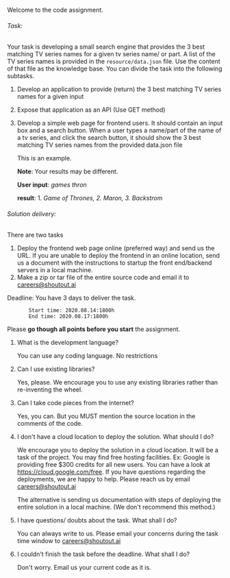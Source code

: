 Welcome to the code assignment. 

###### Task:

Your task is developing a small search engine that provides the 3 best matching TV series names for a given tv series name/ or part. A list of the TV series names is provided in the `resource/data.json` file. Use the content of that file as the knowledge base. You can divide the task into the following subtasks.

1. Develop an application to provide (return) the 3 best matching TV series names for a given input
2. Expose that application as an API (Use GET method)
3. Develop a simple web page for frontend users. It should contain an input box and a search button. When 
   a user types a name/part of the name of a tv series, and click the search button, it should show the 3 best matching TV
   series names from the provided data.json file
   
   This is an example. 
       
     **Note**: Your results may be different.
     
     **User input**: _games thron_
     
     **result**: 1. _Game of Thrones, 2. Maron, 3. Backstrom_
     
###### Solution delivery:

 There are two tasks

   1. Deploy the  frontend web page online (preferred way) and send us the URL. If you are unable to deploy the frontend in an online location, send us a document with the instructions to startup the front end/backend servers in a local machine.
   2. Make a zip or tar file of the entire source code and email it to careers@shoutout.ai

Deadline: You have 3 days to deliver the task. 

           Start time: 2020.08.14:1800h
           End time: 2020.08.17:1800h   

Please **go though all points before you start** the assignment.

1. What is the development language?

    You can use any coding language. No restrictions

2. Can I use existing libraries?

    Yes, please. We encourage you to use any existing libraries rather than re-inventing the wheel.

3. Can I take code pieces from the internet?

   Yes, you can. But you MUST mention the source location in the comments of the code. 

5. I don't have a cloud location to deploy the solution. What should I do?

   We encourage you to deploy the solution in a cloud location. It will be a task of the project. You may find free hosting facilities. Ex: Google is providing free $300 credits for all new users. You can have a 
   look at https://cloud.google.com/free. If you have questions regarding the deployments, we are happy to help. Please reach 
   us by email careers@shoutout.ai
   
   The alternative is sending us documentation with steps of deploying the entire solution in a local machine. (We don't recommend this method.)
   
6. I have questions/ doubts about the task. What shall I do?

   You can always write to us. Please email your concerns during the task time window to careers@shoutout.ai
   
7. I couldn't finish the task before the deadline. What shall I do?

   Don't worry. Email us your current code as it is.